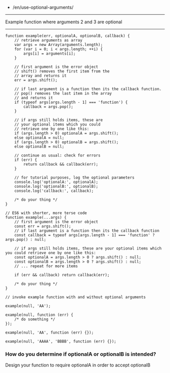 -   /en/use-optional-arguments/

------------------------------------------------------------------------

Example function where arguments 2 and 3 are optional

------------------------------------------------------------------------

    function example(err, optionalA, optionalB, callback) {
        // retrieve arguments as array
        var args = new Array(arguments.length);
        for (var i = 0; i < args.length; ++i) {
            args[i] = arguments[i];
        }

        // first argument is the error object
        // shift() removes the first item from the
        // array and returns it
        err = args.shift();

        // if last argument is a function then its the callback function.
        // pop() removes the last item in the array
        // and returns it
        if (typeof args[args.length - 1] === 'function') {
            callback = args.pop();
        }

        // if args still holds items, these are
        // your optional items which you could
        // retrieve one by one like this:
        if (args.length > 0) optionalA = args.shift();
        else optionalA = null;
        if (args.length > 0) optionalB = args.shift();
        else optionalB = null;

        // continue as usual: check for errors
        if (err) {
            return callback && callback(err);
        }

        // for tutorial purposes, log the optional parameters
        console.log('optionalA:', optionalA);
        console.log('optionalB:', optionalB);
        console.log('callback:', callback);

        /* do your thing */
    }

    // ES6 with shorter, more terse code
    function example(...args) {
        // first argument is the error object
        const err = args.shift();
        // if last argument is a function then its the callback function
        const callback = typeof args[args.length - 1] === 'function' ? args.pop() : null;

        // if args still holds items, these are your optional items which you could retrieve one by one like this:
        const optionalA = args.length > 0 ? args.shift() : null;
        const optionalB = args.length > 0 ? args.shift() : null;
        // ... repeat for more items

        if (err && callback) return callback(err);

        /* do your thing */
    }

    // invoke example function with and without optional arguments

    example(null, 'AA');

    example(null, function (err) {
        /* do something */
    });

    example(null, 'AA', function (err) {});

    example(null, 'AAAA', 'BBBB', function (err) {});

### How do you determine if optionalA or optionalB is intended?

Design your function to require optionalA in order to accept optionalB
